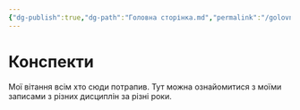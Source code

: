 ```yaml
---
{"dg-publish":true,"dg-path":"Головна сторінка.md","permalink":"/golovna-storinka/","tags":["gardenEntry"]}
---
```


# Конспекти
Мої вітання всім хто сюди потрапив. Тут можна ознайомитися з моїми записами з різних дисциплін за різні роки.
